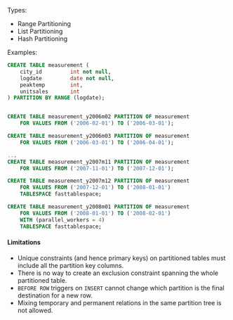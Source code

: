 Types: 
- Range Partitioning
- List Partitioning
- Hash Partitioning


Examples:
```SQL
CREATE TABLE measurement (
    city_id         int not null,
    logdate         date not null,
    peaktemp        int,
    unitsales       int
) PARTITION BY RANGE (logdate);


CREATE TABLE measurement_y2006m02 PARTITION OF measurement
    FOR VALUES FROM ('2006-02-01') TO ('2006-03-01');

CREATE TABLE measurement_y2006m03 PARTITION OF measurement
    FOR VALUES FROM ('2006-03-01') TO ('2006-04-01');

...
CREATE TABLE measurement_y2007m11 PARTITION OF measurement
    FOR VALUES FROM ('2007-11-01') TO ('2007-12-01');

CREATE TABLE measurement_y2007m12 PARTITION OF measurement
    FOR VALUES FROM ('2007-12-01') TO ('2008-01-01')
    TABLESPACE fasttablespace;

CREATE TABLE measurement_y2008m01 PARTITION OF measurement
    FOR VALUES FROM ('2008-01-01') TO ('2008-02-01')
    WITH (parallel_workers = 4)
    TABLESPACE fasttablespace;
```

#### Limitations
- Unique constraints (and hence primary keys) on partitioned tables must include all the partition key columns.
- There is no way to create an exclusion constraint spanning the whole partitioned table.
- `BEFORE ROW` triggers on `INSERT` cannot change which partition is the final destination for a new row.
- Mixing temporary and permanent relations in the same partition tree is not allowed.